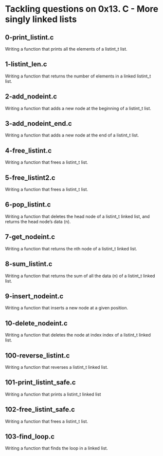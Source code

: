 # Tackling questions on 0x13. C - More singly linked lists

## 0-print_listint.c

Writing  a function that prints all the elements of a listint_t list.

## 1-listint_len.c

Writing a function that returns the number of elements in a linked listint_t list.

## 2-add_nodeint.c

Writing a function that adds a new node at the beginning of a listint_t list.

## 3-add_nodeint_end.c

Writing a function that adds a new node at the end of a listint_t list.

## 4-free_listint.c

Writing a function that frees a listint_t list.

## 5-free_listint2.c

Writing a function that frees a listint_t list.

## 6-pop_listint.c

Writing a function that deletes the head node of a listint_t linked list, and returns the head node’s data (n).

## 7-get_nodeint.c

Writing a function that returns the nth node of a listint_t linked list.

## 8-sum_listint.c

Writing  a function that returns the sum of all the data (n) of a listint_t linked list.

## 9-insert_nodeint.c

Writing a function that inserts a new node at a given position.

## 10-delete_nodeint.c

Writing a function that deletes the node at index index of a listint_t linked list.

## 100-reverse_listint.c

Writing a function that reverses a listint_t linked list.

## 101-print_listint_safe.c

Writing a function that prints a listint_t linked list

## 102-free_listint_safe.c

Writing a function that frees a listint_t list.

## 103-find_loop.c

Writing a function that finds the loop in a linked list.
